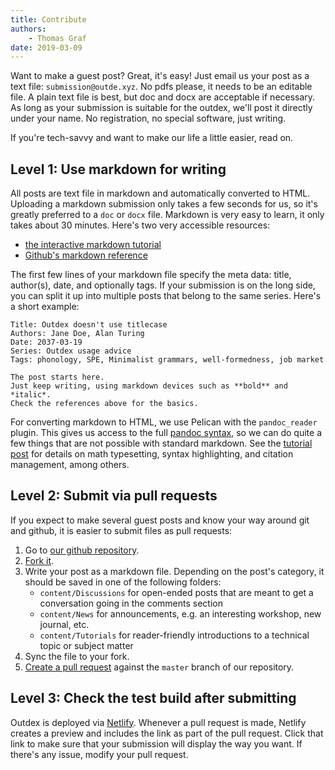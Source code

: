 ```yaml
---
title: Contribute
authors:
    - Thomas Graf
date: 2019-03-09
---
```


Want to make a guest post?
Great, it's easy!
Just email us your post as a text file: `submission@outde.xyz`.
No pdfs please, it needs to be an editable file.
A plain text file is best, but doc and docx are acceptable if necessary.
As long as your submission is suitable for the outdex, we'll post it directly under your name.
No registration, no special software, just writing.

If you're tech-savvy and want to make our life a little easier, read on.


## Level 1: Use markdown for writing

All posts are text file in markdown and automatically converted to HTML. 
Uploading a markdown submission only takes a few seconds for us, so it's greatly preferred to a `doc` or `docx` file.
Markdown is very easy to learn, it only takes about 30 minutes.
Here's two very accessible resources:

- [the interactive markdown tutorial](https://www.markdowntutorial.com/)
- [Github's markdown reference](https://guides.github.com/features/mastering-markdown/)

The first few lines of your markdown file specify the meta data: title, author(s), date, and optionally tags.
If your submission is on the long side, you can split it up into multiple posts that belong to the same series.
Here's a short example:

~~~
Title: Outdex doesn't use titlecase
Authors: Jane Doe, Alan Turing
Date: 2037-03-19
Series: Outdex usage advice
Tags: phonology, SPE, Minimalist grammars, well-formedness, job market

The post starts here.
Just keep writing, using markdown devices such as **bold** and *italic*.
Check the references above for the basics.
~~~

For converting markdown to HTML, we use Pelican with the `pandoc_reader` plugin.
This gives us access to the full [pandoc syntax](https://pandoc.org/MANUAL.html#pandocs-markdown), so we can do quite a few things that are not possible with standard markdown.
See the [tutorial post]({filename}../Tutorials/outdex_writing_guide.md) for details on math typesetting, syntax highlighting, and citation management, among others.


## Level 2: Submit via pull requests

If you expect to make several guest posts and know your way around git and github, it is easier to submit files as pull requests:

1.  Go to [our github repository](https://github.com/outde-xyz/website).
1.  [Fork it](https://help.github.com/en/articles/fork-a-repo).
1.  Write your post as a markdown file.
    Depending on the post's category, it should be saved in one of the following folders:
    - `content/Discussions` for open-ended posts that are meant to get a conversation going in the comments section
    - `content/News` for announcements, e.g. an interesting workshop, new journal, etc.
    - `content/Tutorials` for reader-friendly introductions to a technical topic or subject matter
1.  Sync the file to your fork.
1.  [Create a pull request](https://help.github.com/en/articles/creating-a-pull-request-from-a-fork) against the `master` branch of our repository.


## Level 3: Check the test build after submitting

Outdex is deployed via [Netlify](https:/www.netlify.com).
Whenever a pull request is made, Netlify creates a preview and includes the link as part of the pull request.
Click that link to make sure that your submission will display the way you want.
If there's any issue, modify your pull request.
